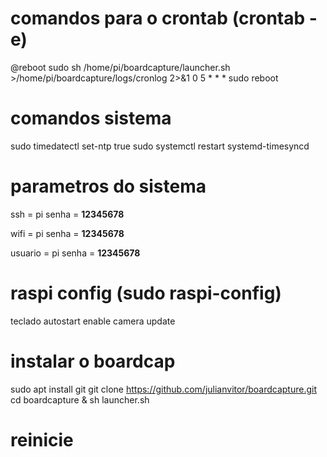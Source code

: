 # comandos para o crontab (crontab -e)

@reboot sudo sh /home/pi/boardcapture/launcher.sh >/home/pi/boardcapture/logs/cronlog 2>&1
0 5 * * * sudo reboot



# comandos sistema
sudo timedatectl set-ntp true
sudo systemctl restart systemd-timesyncd

# parametros do sistema

ssh = pi
senha = **12345678**

wifi = pi
senha = **12345678**

usuario = pi
senha = **12345678**

# raspi config (sudo raspi-config)

teclado
autostart
enable camera
update

# instalar o boardcap
sudo apt install git
git clone https://github.com/julianvitor/boardcapture.git
cd boardcapture & sh launcher.sh

# reinicie